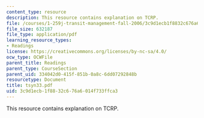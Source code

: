 ```yaml
---
content_type: resource
description: This resource contains explanation on TCRP.
file: /courses/1-259j-transit-management-fall-2006/3c9d1ecb1f8832c676a6014f733ffca3_tsyn33.pdf
file_size: 632187
file_type: application/pdf
learning_resource_types:
- Readings
license: https://creativecommons.org/licenses/by-nc-sa/4.0/
ocw_type: OCWFile
parent_title: Readings
parent_type: CourseSection
parent_uid: 334042d0-415f-851b-0a8c-6dd07292848b
resourcetype: Document
title: tsyn33.pdf
uid: 3c9d1ecb-1f88-32c6-76a6-014f733ffca3
---
```

This resource contains explanation on TCRP.
